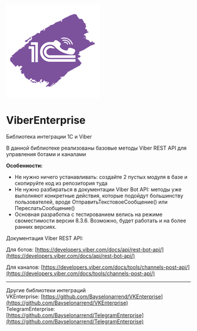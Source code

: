 ![1CViber](https://github.com/Bayselonarrend/ViberEnterprise/raw/main/logo_small.png)
# ViberEnterprise
Библиотека интеграции 1С и Viber

В данной библиотеке реализованы базовые методы Viber REST API для управления ботами и каналами 

**Особенности:**
- Не нужно ничего устанавливать: создайте 2 пустых модуля в базе и скопируйте код из репозитория туда
- Не нужно разбираться в документации Viber Bot API: методы уже выполняют конкретные действия, которые подойдут большинству пользователей, вроде ОтправитьТекстовоеСообщение() или ПереслатьСообщение()
- Основная разработка с тестированием велись на режиме своместимости версии 8.3.6. Возможно, будет работать и на более ранних версиях.

Документация Viber REST API: <br>

Для ботов:
[https://developers.viber.com/docs/api/rest-bot-api/](https://developers.viber.com/docs/api/rest-bot-api/)

Для каналов:
[https://developers.viber.com/docs/tools/channels-post-api/](https://developers.viber.com/docs/tools/channels-post-api/)

___

Другие библиотеки интеграций<br>
VKEnterprise: [https://github.com/Bayselonarrend/VKEnterprise](https://github.com/Bayselonarrend/VKEnterprise)<br>
TelegramEnterprise: [https://github.com/Bayselonarrend/TelegramEnterprise](https://github.com/Bayselonarrend/TelegramEnterprise)
